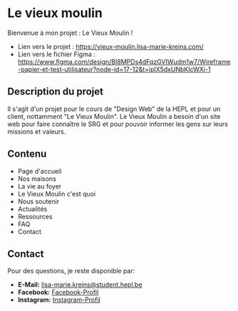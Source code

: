 # Le vieux moulin

Bienvenue à mon projet : Le Vieux Moulin !

- Lien vers le projet : https://vieux-moulin.lisa-marie-kreins.com/
- Lien vers le fichier Figma : https://www.figma.com/design/BI8MPDs4dFqzGVIWudm1w7/Wireframe-papier-et-test-utilisateur?node-id=17-12&t=iplX5dxUNbKIcWXj-1


## Description du projet

Il s'agit d'un projet pour le cours de "Design Web" de la HEPL et pour un client, nottamment "Le Vieux Moulin".
Le Vieux Moulin a besoin d'un site web pour faire connaître le SRG et pour pouvoir informer les gens sur leurs missions et valeurs.



## Contenu

- Page d'accueil
- Nos maisons
- La vie au foyer
- Le Vieux Moulin c'est quoi
- Nous soutenir
- Actualités
- Ressources
- FAQ
- Contact



## Contact

Pour des questions, je reste disponible par:

- **E-Mail:** [lisa-marie.kreins@student.hepl.be](mailto:lisa-marie.kreins@student.hepl.be)
- **Facebook:** [Facebook-Profil](https://www.facebook.com/lisamarie.kreins.5)
- **Instagram:** [Instagram-Profil](https://www.instagram.com/lisa.marie2601/)
